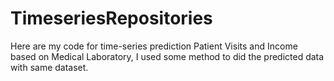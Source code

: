 # TimeseriesRepositories
Here are my code for time-series prediction Patient Visits and Income based on Medical Laboratory, I used some method to did the predicted data with same dataset.

